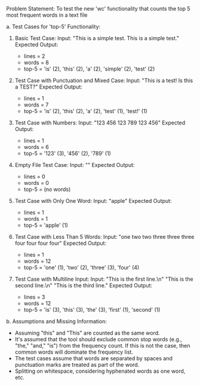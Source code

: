 Problem Statement:
To test the new 'wc' functionality that counts the top 5 most frequent words in a text file

a. Test Cases for 'top-5' Functionality:

1. Basic Test Case:
   Input: "This is a simple test. This is a simple test."
   Expected Output:
   - lines = 2
   - words = 8
   - top-5 = 'is' (2), 'this' (2), 'a' (2), 'simple' (2), 'test' (2)

2. Test Case with Punctuation and Mixed Case:
   Input: "This is a test! Is this a TEST?"
   Expected Output:
   - lines = 1
   - words = 7
   - top-5 = 'is' (2), 'this' (2), 'a' (2), 'test' (1), 'test!' (1)

3. Test Case with Numbers:
   Input: "123 456 123 789 123 456"
   Expected Output:
   - lines = 1
   - words = 6
   - top-5 = '123' (3), '456' (2), '789' (1)

4. Empty File Test Case:
   Input: ""
   Expected Output:
   - lines = 0
   - words = 0
   - top-5 = (no words)

5. Test Case with Only One Word:
   Input: "apple"
   Expected Output:
   - lines = 1
   - words = 1
   - top-5 = 'apple' (1)

6. Test Case with Less Than 5 Words:
   Input: "one two two three three three four four four four"
   Expected Output:
   - lines = 1
   - words = 12
   - top-5 = 'one' (1), 'two' (2), 'three' (3), 'four' (4)

7. Test Case with Multiline Input:
   Input:
   "This is the first line.\n"
   "This is the second line.\n"
   "This is the third line."
   Expected Output:
   - lines = 3
   - words = 12
   - top-5 = 'is' (3), 'this' (3), 'the' (3), 'first' (1), 'second' (1)

b. Assumptions and Missing Information:

- Assuming "this" and "This" are counted as the same word.
- It's assumed that the tool should exclude common stop words (e.g., "the," "and," "is") from the frequency count. If this is not the case, then common words will dominate the frequency list.
- The test cases assume that words are separated by spaces and punctuation marks are treated as part of the word.
- Splitting on whitespace, considering hyphenated words as one word, etc.